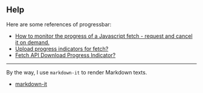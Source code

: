 ## Help

Here are some references of progressbar:

* [How to monitor the progress of a Javascript fetch - request and cancel it on demand.](https://dev.to/tqbit/how-to-monitor-the-progress-of-a-javascript-fetch-request-and-cancel-it-on-demand-107f)
* [Upload progress indicators for fetch?](https://stackoverflow.com/a/35747208/7162445)
* [Fetch API Download Progress Indicator?](https://stackoverflow.com/a/64123890)

---

By the way, I use `markdown-it` to render Markdown texts.

* [markdown-it](https://github.com/markdown-it/markdown-it)